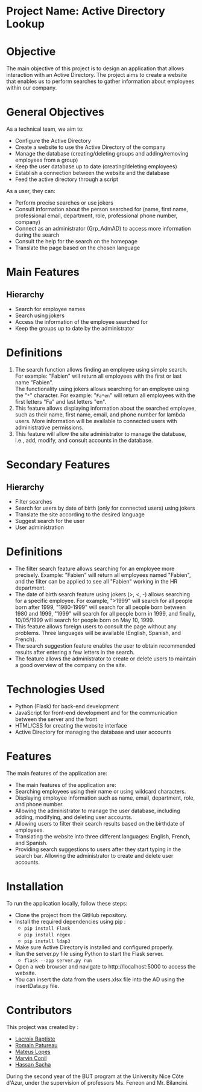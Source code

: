 # Project Name: Active Directory Lookup

# Objective
The main objective of this project is to design an application that allows interaction with an Active Directory. The project aims to create a website that enables us to perform searches to gather information about employees within our company.

# General Objectives
As a technical team, we aim to:

 - Configure the Active Directory
 - Create a website to use the Active Directory of the company
 - Manage the database (creating/deleting groups and adding/removing employees from a group)
 - Keep the user database up to date (creating/deleting employees)
 - Establish a connection between the website and the database
 - Feed the active directory through a script
 
As a user, they can:

 - Perform precise searches or use jokers
 - Consult information about the person searched for (name, first name, professional email, department, role, professional phone  number, company)
 - Connect as an administrator (Grp_AdmAD) to access more information during the search
 - Consult the help for the search on the homepage
 - Translate the page based on the chosen language
 
# Main Features
## Hierarchy
 - Search for employee names
 - Search using jokers
 - Access the information of the employee searched for
 - Keep the groups up to date by the administrator
 
# Definitions
 1. The search function allows finding an employee using simple search. For example: "Fabien" will return all employees with the first or last name "Fabien".<br>The functionality using jokers allows searching for an employee using the "`*`" character. For example: "`Fa*en`" will return all employees with the first letters "Fa" and last letters "en".
 2. This feature allows displaying information about the searched employee, such as their name, first name, email, and phone number for lambda users. More information will be available to connected users with administrative permissions.
 3. This feature will allow the site administrator to manage the database, i.e., add, modify, and consult accounts in the database.
 
#  Secondary Features
## Hierarchy
 - Filter searches
 - Search for users by date of birth (only for connected users) using jokers
 - Translate the site according to the desired language
 - Suggest search for the user
 - User administration
 
# Definitions
 - The filter search feature allows searching for an employee more precisely. Example: "Fabien" will return all employees named "Fabien", and the filter can be applied to see all "Fabien" working in the HR department.
 - The date of birth search feature using jokers (>, <, -) allows searching for a specific employee. For example, ">1999" will search for all people born after 1999, "1980-1999" will search for all people born between 1980 and 1999, "1999" will search for all people born in 1999, and finally, 10/05/1999 will search for people born on May 10, 1999.
 - This feature allows foreign users to consult the page without any problems. Three languages will be available (English, Spanish, and French).
 - The search suggestion feature enables the user to obtain recommended results after entering a few letters in the search.
 - The feature allows the administrator to create or delete users to maintain a good overview of the company on the site.
 
# Technologies Used
 - Python (Flask) for back-end development
 - JavaScript for front-end development and for the communication between the server and the front
 - HTML/CSS for creating the website interface
 - Active Directory for managing the database and user accounts
 
# Features
The main features of the application are:
 - The main features of the application are:
 - Searching employees using their name or using wildcard characters.
 - Displaying employee information such as name, email, department, role, and phone number.
 - Allowing the administrator to manage the user database, including adding, modifying, and deleting user accounts.
 - Allowing users to filter their search results based on the birthdate of employees.
 - Translating the website into three different languages: English, French, and Spanish.
 - Providing search suggestions to users after they start typing in the search bar.
Allowing the administrator to create and delete user accounts.

# Installation
To run the application locally, follow these steps:

 - Clone the project from the GitHub repository.
 - Install the required dependencies using pip : 
    - `pip install Flask`
    - `pip install regex`
    - `pip install ldap3`
 - Make sure Active Directory is installed and configured properly.
 - Run the server.py file using Python to start the Flask server.
    - `flask --app server.py run`
 - Open a web browser and navigate to http://localhost:5000 to access the website.
 - You can insert the data from the users.xlsx file into the AD using the insertData.py file.


# Contributors
This project was created by :
 - [Lacroix Baptiste](https://github.com/BaptisteLacroix)
 - [Romain Patureau](https://github.com/RainbowGamer333)
 - [Mateus Lopes](https://github.com/Cmoitchoupi)
 - [Marvin Conil](https://github.com/MarvStunt)
 - [Hassan Sacha](https://github.com/SachaHassan) <br>

During the second year of the BUT program at the University Nice Côte d'Azur, under the supervision of professors Ms. Feneon and Mr. Bilancini.
